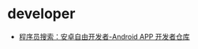 # developer

- [程序员搜索：安卓自由开发者-Android APP 开发者仓库](http://task.android-studio.org/developer/search.php)

